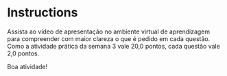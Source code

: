 # Instructions  

Assista ao vídeo de apresentação no ambiente virtual de aprendizagem para compreender com maior clareza o que é pedido em cada questão. Como a atividade prática da semana 3 vale 20,0 pontos, cada questão vale 2,0 pontos. 

Boa atividade!